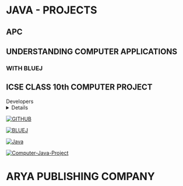 # JAVA - PROJECTS
## APC
## UNDERSTANDING COMPUTER APPLICATIONS
### WITH BLUEJ
## ICSE CLASS 10th COMPUTER PROJECT
<summary>Developers</summary>
<details>
  <code>Vijay Kumar Panday</code> & <code>Dilip Kumar Dey</code>
</details>

[![GITHUB](https://technotaught.com/wp-content/uploads/2019/07/github-logo.jpeg)](https://www.github.com)

[![BLUEJ](https://blueroom.bluej.org/system/pictures/25/normal/BJ401.png)](https://www.bluej.org)

  [![Java](https://png.pngitem.com/pimgs/s/174-1746684_java-java-logo-black-png-transparent-png.png)](https://www.java.com)
  
  

[![Computer-Java-Project](https://telegra.ph/file/57c67f575eb0f1198e5a4.jpg)](https://www.knowledgeboat.com/learn/understanding-computer-applications-bluej-icse-class-10/content)

# ARYA PUBLISHING COMPANY
